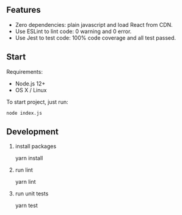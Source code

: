 ## Features

- Zero dependencies: plain javascript and load React from CDN.
- Use ESLint to lint code: 0 warning and 0 error.
- Use Jest to test code: 100% code coverage and all test passed.

## Start

Requirements:

- Node.js 12+
- OS X / Linux

To start project, just run:

    node index.js

## Development

1. install packages

    yarn install

2. run lint

    yarn lint

3. run unit tests

    yarn test
